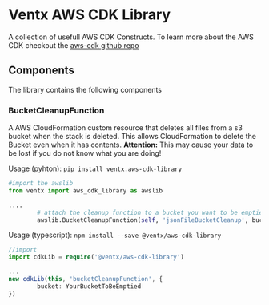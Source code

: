 # Ventx AWS CDK Library

A collection of usefull AWS CDK Constructs. To learn more about the AWS CDK checkout the [aws-cdk github repo](https://github.com/awslabs/aws-cdk)

## Components

The library contains the following components

### BucketCleanupFunction

A AWS CloudFormation custom resource that deletes all files from a s3 bucket when the stack is deleted. This allows CloudFormation to delete the Bucket even when it has contents. __Attention:__ This may cause your data to be lost if you do not know what you are doing!

Usage (pyhton):
`pip install ventx.aws-cdk-library`

```python
#import the awslib
from ventx import aws_cdk_library as awslib 

....
        # attach the cleanup function to a bucket you want to be emptied when the stack is deleted
        awslib.BucketCleanupFunction(self, 'jsonFileBucketCleanup', bucket=YourBucketToBeEmptied)
```

Usage (typescript):
`npm install --save @ventx/aws-cdk-library` 

```typescript
//import
import cdkLib = require('@ventx/aws-cdk-library')

...
new cdkLib(this, 'bucketCleanupFunction', {
        bucket: YourBucketToBeEmptied
})
```